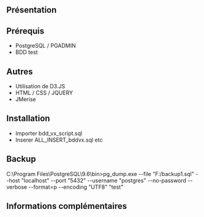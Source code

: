 ## Présentation



## Prérequis
- PostgreSQL / PGADMIN
- BDD test

## Autres
- Utilisation de D3.JS
- HTML / CSS / JQUERY
- JMerise

## Installation
- Importer bdd_vx_script.sql
- Inserer ALL_INSERT_bddvx.sql
etc

## Backup
C:\Program Files\PostgreSQL\9.6\bin>pg_dump.exe --file "F:/backup1.sql" --host "localhost" --port "5432" --username "postgres" --no-password --verbose --format=p --encoding "UTF8" "test"

## Informations complémentaires

